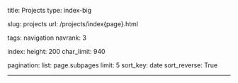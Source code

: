 title: Projects
type: index-big

slug: projects
url: /projects/index{page}.html

tags: navigation
navrank: 3

index:
    height: 200
    char_limit: 940

pagination:
    list: page.subpages
    limit: 5
    sort_key: date
    sort_reverse: True

---
